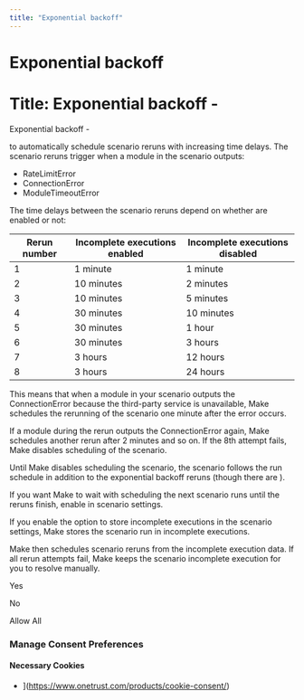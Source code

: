 ```yaml
---
title: "Exponential backoff"
---
```


# Exponential backoff

# Title: Exponential backoff -

Exponential backoff -

 to automatically schedule scenario reruns with increasing time delays. The scenario reruns trigger when a module in the scenario outputs:

*   RateLimitError
*   ConnectionError
*   ModuleTimeoutError

The time delays between the scenario reruns depend on whether  are enabled or not:

| **Rerun number** | **Incomplete executions enabled** | **Incomplete executions disabled** |
| --- | --- | --- |
| 1 | 1 minute | 1 minute |
| 2 | 10 minutes | 2 minutes |
| 3 | 10 minutes | 5 minutes |
| 4 | 30 minutes | 10 minutes |
| 5 | 30 minutes | 1 hour |
| 6 | 30 minutes | 3 hours |
| 7 | 3 hours | 12 hours |
| 8 | 3 hours | 24 hours |

This means that when a module in your scenario outputs the ConnectionError because the third-party service is unavailable, Make schedules the rerunning of the scenario one minute after the error occurs.

If a module during the rerun outputs the ConnectionError again, Make schedules another rerun after 2 minutes and so on. If the 8th attempt fails, Make disables scheduling of the scenario.

Until Make disables scheduling the scenario, the scenario follows the run schedule in addition to the exponential backoff reruns (though there are ).

If you want Make to wait with scheduling the next scenario runs until the reruns finish, enable  in scenario settings.

If you enable the option to store incomplete executions in the scenario settings, Make stores the scenario run in incomplete executions.

Make then schedules scenario reruns from the incomplete execution data. If all rerun attempts fail, Make keeps the scenario incomplete execution for you to resolve manually.

Yes

No

Allow All
### Manage Consent Preferences

#### Necessary Cookies

- ](https://www.onetrust.com/products/cookie-consent/)